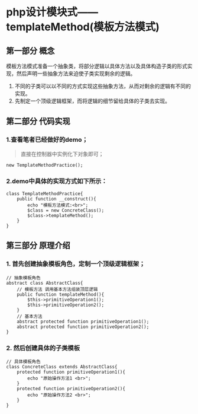 # php设计模块式——templateMethod(模板方法模式)
## 第一部分 概念
模板方法模式准备一个抽象类，将部分逻辑以具体方法以及具体构造子类的形式实现，然后声明一些抽象方法来迫使子类实现剩余的逻辑。

1. 不同的子类可以以不同的方式实现这些抽象方法，从而对剩余的逻辑有不同的实现。
2. 先制定一个顶级逻辑框架，而将逻辑的细节留给具体的子类去实现。

## 第二部分 代码实现
### 1.查看笔者已经做好的demo；
> 直接在控制器中实例化下对象即可；

```
new TemplateMethodPractice();
```
### 2.demo中具体的实现方式如下所示：
```
class TemplateMethodPractice{
    public function __construct(){
        echo "模板方法模式:<br>";
        $class = new ConcreteClass();
        $class->templateMethod();
    }
}
```
## 第三部分 原理介绍
### 1. 首先创建抽象模板角色，定制一个顶级逻辑框架；
```
// 抽象模板角色
abstract class AbstractClass{
    // 模板方法 调用基本方法组装顶层逻辑
    public function templateMethod(){
        $this->primitiveOperation1();
        $this->primitiveOperation2();
    }
    // 基本方法
    abstract protected function primitiveOperation1();
    abstract protected function primitiveOperation2();
}
```
### 2. 然后创建具体的子类模板
```
// 具体模板角色
class ConcreteClass extends AbstractClass{
    protected function primitiveOperation1(){
        echo "原始操作方法1 <br>";
    }
    protected function primitiveOperation2(){
        echo "原始操作方法2 <br>";
    }
}
```
